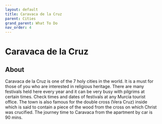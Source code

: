 ```yaml
---
layout: default
title: Caravaca de la Cruz
parent: Cities
grand_parent: What To Do
nav_order: 4
---
```


# Caravaca de la Cruz

## About

Caravaca de la Cruz is one of the 7 holy cities in the world. It is a must for those of you who are interested in religious heritage. There are many festivals held here every year and it can be very busy with pilgrims at certain times. Check times and dates of festivals at any Murcia tourist office. The town is also famous for the double cross (Vera Cruz) inside which is said to contain a piece of the wood from the cross on which Christ was crucified. The journey time to Caravaca from the apartment by car is 90 mins.

